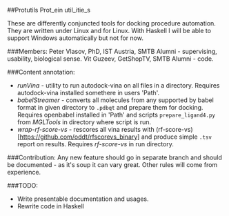 ##Protutils
Prot_ein util_itie_s

These are differently conjuncted tools for docking procedure automation.
They are written under Linux and for Linux. With Haskell I will be able to support Windows automatically but not for now.

###Members:
Peter Vlasov, PhD, IST Austria, SMTB Alumni - supervising, usability, biological sense.
Vit Guzeev, GetShopTV, SMTB Alumni - code.

###Content annotation:
 * _runVina_ - utility to run autodock-vina on all files in a directory.
   Requires autodock-vina installed somethere in users 'Path'.
 * _babelStreamer_ - converts all molecules from any supported by babel format in given directory to `.pdbqt` and prepare them for docking.
   Requires openbabel installed in 'Path' and scripts `prepare_ligand4.py` from _MGLTools_ in directory where script is run.
 * _wrap-rf-score-vs_ - rescores all vina results with (rf-score-vs)[https://github.com/oddt/rfscorevs_binary] and produce simple `.tsv` report on results.
   Requires _rf-score-vs_ in run directory.

###Contribution:
Any new feature should go in separate branch and should be documented - as it's soup it can vary great. Other rules will come from experience.

###TODO:
 * Write presentable documentation and usages.
 * Rewrite code in Haskell

